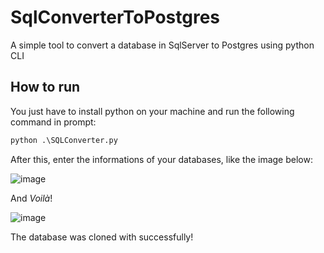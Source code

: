 # SqlConverterToPostgres
A simple tool to convert a database in SqlServer to Postgres using python CLI


## How to run

You just have to install python on your machine and run the following command in prompt:
```cmd
python .\SQLConverter.py
```

After this, enter the informations of your databases, like the image below:

![image](https://user-images.githubusercontent.com/79483921/219371122-bb8c316c-8382-46a2-9376-ed89aa9b6939.png)

And _Voilà_!

![image](https://user-images.githubusercontent.com/79483921/219372122-e939ec5d-2ec3-47ba-87c0-8f4709963578.png)

The database was cloned with successfully!
